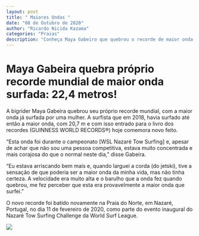 ```yaml
---
layout: post
title: " Maiores Ondas "
date: "08 de Outubro de 2020"
author: "Ricardo Nicida Kazama"
categories: "Praias"
description: "Conheça Maya Gabeiro que quebrou o recorde de maior onda surfada por uma mulher."
---
```


# Maya Gabeira quebra próprio recorde mundial de maior onda surfada: 22,4 metros!

A bigrider Maya Gabeira quebrou seu próprio recorde mundial, com a maior onda já surfada por uma mulher. A surfista que em 2018, havia surfado até então a maior onda, com 20,7 m e com isso entrado para o livro dos recordes (GUINNESS WORLD RECORDS®) hoje comemora novo feito.<br>

“Esta onda foi durante o campeonato [WSL Nazaré Tow Surfing] e, apesar de achar que não sou uma pessoa competitiva, estava muito concentrada e mais corajosa do que o normal neste dia,” disse Gabeira. 

“Eu estava arriscando bem mais e, quando larguei a corda (do jetski), tive a sensação de que poderia ser a maior onda da minha vida, mas não tinha certeza. A velocidade era muito alta e o barulho que a onda fez quando quebrou, me fez perceber que esta era provavelmente a maior onda que surfei.”

O novo recorde foi batido novamente na Praia do Norte, em Nazaré, Portugal, no dia 11 de fevereiro de 2020, como parte do evento inaugural do Nazaré Tow Surfing Challenge da World Surf League. 

<img src="{{ '/assets/images/onda_maya.jpg' | relative_url }}"> <br><br><br>
